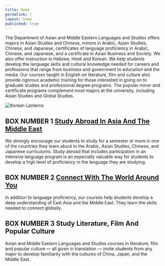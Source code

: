 ```yaml
---
title: Home
permalink: /
layout: home
published: true
---
```


The Department of Asian and Middle Eastern Languages and Studies offers majors in Asian Studies and Chinese, minors in Arabic, Asian Studies, Chinese, and Japanese, certificates of language proficiency in Arabic, Chinese, and Japanese, and a certificate in Asian Business and Society. We also offer instruction in Hebrew, Hindi and Korean. We help students develop the language skills and cultural knowledge needed for careers and professions that range from business and government to education and the media. Our courses taught in English on literature, film and culture also provide rigorous academic training for those interested in going on to graduate studies and professional degree programs. The popular minor and certificate programs complement most majors at the university, including Asian Studies and Global Studies.

![Korean Lanterns]({{site.baseurl}}/media/iStock_Korean%20Lanterns.jpg)

## BOX NUMBER 1 [Study Abroad In Asia And The Middle East](http://studyabroad.temple.edu/) 

We strongly encourage our students to study for a  semester or more in one of the countries they learn about  in the Arabic, Asian Studies, Chinese, and Japanese  curriculums. Study abroad that includes participation in an intensive language program is an especially valuable way for students to develop a high level of proficiency in the  language they are studying.

## BOX NUMBER 2 [Connect With The World Around You](https://www.ciee.org/)

In addition to language proficiency, our courses help  students develop a deep understanding of East Asia and the Middle East. They learn the skills needed to connect globally.

## BOX NUMBER 3 Study Literature, Film And Popular Culture

Asian and Middle Eastern Languages and Studies courses in literature, film and popular culture — all given in translation — invite students from any major to develop familiarity with the cultures of China, Japan, and the Middle East.
